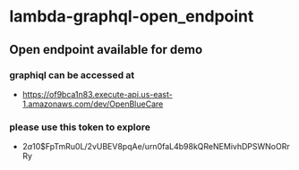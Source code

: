 # lambda-graphql-open_endpoint

## Open endpoint available for demo

### graphiql can be accessed at
 - https://of9bca1n83.execute-api.us-east-1.amazonaws.com/dev/OpenBlueCare
 
### please use this token to explore
 - $2a$10$FpTmRu0L/2vUBEV8pqAe/urn0faL4b98kQReNEMivhDPSWNoORrRy
 
 
